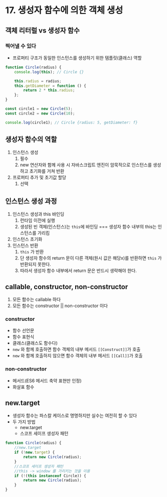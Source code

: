 # 17. 생성자 함수에 의한 객체 생성

## 객체 리터럴 vs 생성자 함수

### 찍어낼 수 있다

- 프로퍼티 구조가 동일한 인스턴스를 생성하기 위한 템플릿(클래스) 역할

```jsx
function Circle(radius) {
	console.log(this); // Circle {}

	this.radius = radius;
	this.getDiameter = function () {
		return 2 * this.radius;
	};
}

const circle1 = new Circle(5);
const circle2 = new Circle(10);

console.log(circle1); // Circle {radius: 5, getDiameter: f}
```

## 생성자 함수의 역할

1. 인스턴스 생성
    1. 필수
    2. new 연산자와 함께 사용 시 자바스크립트 엔진이 암묵적으로 인스턴스를 생성하고 초기화를 거쳐 반환
2. 프로퍼티 추가 및 초기값 할당
    1. 선택

## 인스턴스 생성 과정

1. 인스턴스 생성과 this 바인딩
    1. 런타임 이전에 실행
    2. 생성된 빈 객체(인스턴스)는 `this`에 바인딩 === 생성자 함수 내부의 this는 인스턴스를 가리킴
2. 인스턴스 초기화
3. 인스턴스 반환
    1. `this` 가 반환
    2. 단 생성자 함수의 return 문이 다른 객체(원시 값은 해당x)를 반환하면 `this` 가 반환되지 못한다.
    3. 따라서 생성자 함수 내부에서 return 문은 반드시 생략해야 한다.

## callable, constructor, non-constructor

1. 모든 함수는 callable 하다
2. 모든 함수는 constructor || non-constructor 이다

### constructor

- 함수 선언문
- 함수 표현식
- 클래스(클래스도 함수다)
- `new` 와 함께 호출하면 함수 객체의 내부 메서드 `[[Construct]]`가 호출
- `new` 와 함께 호출하지 않으면 함수 객체의 내부 메서드 `[[Call]]`가 호출

### non-constructor

- 메서드(ES6 메서드 축약 표현만 인정)
- 화살표 함수

## new.target

- 생성자 함수는 파스칼 케이스로 명명하지만 실수는 여전히 할 수 있다
- 두 가지 방법
    - new.target
    - 스코프 세이프 생성자 패턴

```jsx
function Circle(radius) {
	//new.target
	if (!new.target) {
		return new Circle(radius);
	}
	//스코프 세이프 생성자 패턴
	//this -> window 를 가리키는 것을 이용
	if (!(this instanceof Circle)) {
		return new Circle(radius);
	}
}
```
